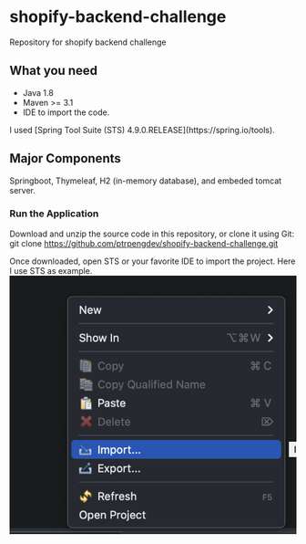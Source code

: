# shopify-backend-challenge
Repository for shopify backend challenge

## What you need
<ul>
 <li> Java 1.8 </li>
 <li> Maven >= 3.1 </li>
 <li> IDE to import the code.</li>
</ul>
I used [Spring Tool Suite (STS) 4.9.0.RELEASE](https://spring.io/tools).

## Major Components

Springboot, Thymeleaf, H2 (in-memory database), and embeded tomcat server. <br/>


### Run the Application
Download and unzip the source code in this repository, or clone it using Git: git clone https://github.com/ptrpengdev/shopify-backend-challenge.git <br/>

Once downloaded, open STS or your favorite IDE to import the project. Here I use STS as example.
![ImportImg](readme_img/import1.png)



